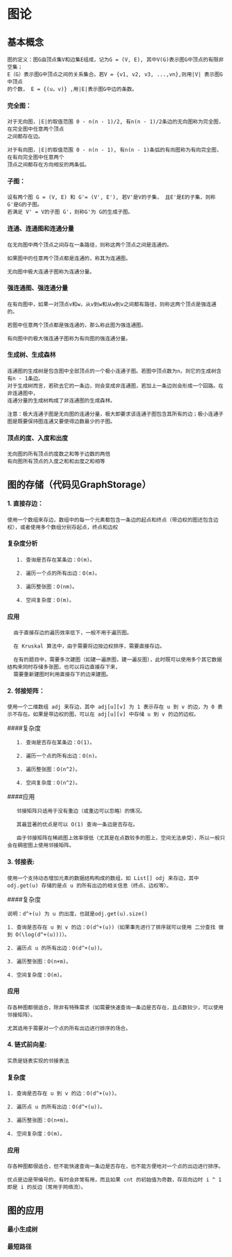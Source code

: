 # 图论
    
## 基本概念
    图的定义：图G由顶点集V和边集E组成，记为G = (V, E), 其中V(G)表示图G中顶点的有限非空集；  
    E（G）表示图G中顶点之间的关系集合。若V = {v1, v2, v3, ...,vn},则用|V| 表示图G中顶点  
    的个数， E = {(u，v)} ,用|E|表示图G中边的条数。  
    
#### 完全图： 
    对于无向图，|E|的取值范围 0 - n(n - 1)/2, 有n(n - 1)/2条边的无向图称为完全图，在完全图中任意两个顶点
    之间都存在边。
            
    对于有向图，|E|的取值范围 0 - n(n - 1), 有n(n - 1)条弧的有向图称为有向完全图，在有向完全图中任意两个
    顶点之间都存在方向相反的两条弧。          
            
              
#### 子图： 
    设有两个图 G = (V, E) 和 G'= (V', E'), 若V'是V的子集， 且E'是E的子集，则称G'是G的子图。
    若满足 V' = V的子图 G'，则称G'为 G的生成子图。

#### 连通、连通图和连通分量  
    在无向图中两个顶点之间存在一条路径，则称这两个顶点之间是连通的。  
    
    如果图中的任意两个顶点都是连通的，称其为连通图。  
    
    无向图中极大连通子图称为连通分量。
#### 强连通图、强连通分量
    在有向图中，如果一对顶点v和w，从v到w和从w到v之间都有路径，则称这两个顶点是强连通的。  
    
    若图中任意两个顶点都是强连通的，那么称此图为强连通图。  
    
    有向图中的极大强连通子图称为有向图的强连通分量。
#### 生成树、生成森林
    连通图的生成树是包含图中全部顶点的一个极小连通子图。若图中顶点数为n，则它的生成树含有n - 1条边。
    对于生成树而言，若砍去它的一条边，则会变成非连通图，若加上一条边则会形成一个回路。在非连通图中，
    连通分量的生成树构成了非连通图的生成森林。
    
    注意：极大连通子图是无向图的连通分量，极大即要求该连通子图包含其所有的边；极小连通子图是既要保持图连通又要使得边数最少的子图。
    
#### 顶点的度、入度和出度
    无向图的所有顶点的度数之和等于边数的两倍  
    有向图所有顶点的入度之和和出度之和相等
    
## 图的存储（代码见GraphStorage）
#### 1. 直接存边：
    使用一个数组来存边，数组中的每一个元素都包含一条边的起点和终点（带边权的图还包含边权），或者使用多个数组分别存起点，终点和边权

#### 复杂度分析
         
       1. 查询是否存在某条边：O(m)。
       
       2. 遍历一个点的所有出边：O(m)。
    
       3. 遍历整张图：O(nm)。
    
       4. 空间复杂度：O(m)。  
   
####  应用
  
      由于直接存边的遍历效率低下，一般不用于遍历图。
      
      在 Kruskal 算法中，由于需要将边按边权排序，需要直接存边。
      
      在有的题目中，需要多次建图（如建一遍原图，建一遍反图），此时既可以使用多个其它数据结构来同时存储多张图，也可以将边直接存下来，
      需要重新建图时利用直接存下的边来建图。
#### 2. 邻接矩阵：

    使用一个二维数组 adj 来存边，其中 adj[u][v] 为 1 表示存在 u 到 v 的边，为 0 表示不存在。如果是带边权的图，可以在 adj[u][v] 中存储 u 到 v 的边的边权。  
    
####复杂度

       1. 查询是否存在某条边：O(1)。
       
       2. 遍历一个点的所有出边：O(n)。
       
       3. 遍历整张图：O(n^2)。
       
       4. 空间复杂度：O(n^2)。
   
####应用

       邻接矩阵只适用于没有重边（或重边可以忽略）的情况。
       
       其最显著的优点是可以 O(1) 查询一条边是否存在。
       
       由于邻接矩阵在稀疏图上效率很低（尤其是在点数较多的图上，空间无法承受），所以一般只会在稠密图上使用邻接矩阵。
       
#### 3. 邻接表:

    使用一个支持动态增加元素的数据结构构成的数组，如 List[] odj 来存边，其中 odj.get(u) 存储的是点 u 的所有出边的相关信息（终点、边权等）。  
    
####复杂度  

    说明：d^+(u) 为 u 的出度，也就是odj.get(u).size()  
    
    1. 查询是否存在 u 到 v 的边：O(d^+(u))（如果事先进行了排序就可以使用 二分查找 做到 O(\log(d^+(u)))）。
    
    2. 遍历点 u 的所有出边：O(d^+(u))。
    
    3. 遍历整张图：O(n+m)。
    
    4. 空间复杂度：O(m)。  
    
#### 应用  

    存各种图都很适合，除非有特殊需求（如需要快速查询一条边是否存在，且点数较少，可以使用邻接矩阵）。
    
    尤其适用于需要对一个点的所有出边进行排序的场合。  
    
#### 4. 链式前向星:  

    实质是链表实现的邻接表法   
         
#### 复杂度  

    1. 查询是否存在 u 到 v 的边：O(d^+(u))。
    
    2. 遍历点 u 的所有出边：O(d^+(u))。
    
    3. 遍历整张图：O(n+m)。
    
    4. 空间复杂度：O(m)。

#### 应用  

    存各种图都很适合，但不能快速查询一条边是否存在，也不能方便地对一个点的出边进行排序。
    
    优点是边是带编号的，有时会非常有用，而且如果 cnt 的初始值为奇数，存双向边时 i ^ 1 即是 i 的反边（常用于网络流）。  
    
## 图的应用

#### 最小生成树


####  最短路径